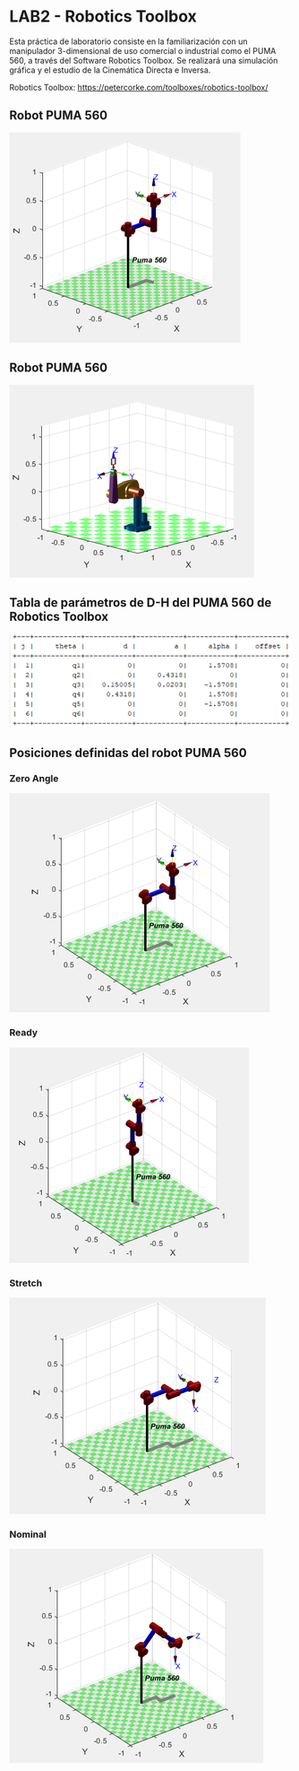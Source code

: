 # LAB2 - Robotics Toolbox

Esta práctica de laboratorio consiste en la familiarización con un manipulador 3-dimensional
de uso comercial o industrial como el PUMA 560, a través del Software Robotics Toolbox.
Se realizará una simulación gráfica y el estudio de la Cinemática Directa e Inversa.

Robotics Toolbox: https://petercorke.com/toolboxes/robotics-toolbox/

## Robot PUMA 560
![alt text](./robot_puma560.PNG)

## Robot PUMA 560 
![alt text](./robot3D.PNG)

## Tabla de parámetros de D-H del PUMA 560 de Robotics Toolbox
![al text](./p560/tabla-DH-puma560.PNG)

## Posiciones definidas del robot PUMA 560

### Zero Angle
![alt text](./p560/qz.PNG)

### Ready
![alt text](./p560/qr.PNG)

### Stretch
![alt text](./p560/qs.PNG)

### Nominal
![alt text](./p560/qn.PNG)